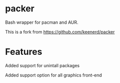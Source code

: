 packer
======

Bash wrapper for pacman and AUR.

This is a fork from https://github.com/keenerd/packer

Features
======

Added support for unintall packages

Added support option for all graphics front-end
